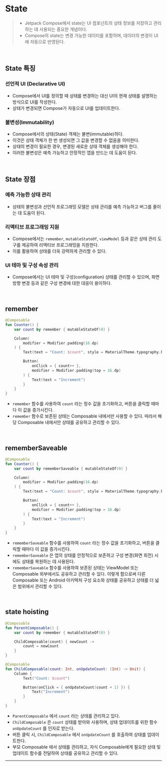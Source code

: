 # **State**
> - Jetpack Compose에서 state는 UI 컴포넌트의 상태 정보를 저장하고 관리하는 데 사용되는 중요한 개념이다.
> - Compose의 state는 변경 가능한 데이터를 포함하며, 데이터의 변경이 UI에 자동으로 반영된다.

<br>

## **State 특징**
### 선언적 UI (Declarative UI)
- Compose에서 UI를 정의할 때 상태를 변경하는 대신 UI의 현재 상태를 설명하는 방식으로 UI를 작성한다. 
- 상태가 변경되면 Compose가 자동으로 UI를 업데이트한다.

### 불변성(Immutability)
- Compose에서의 상태(State) 객체는 불변(immutable)하다.
- 이것은 상태 객체가 한 번 생성되면 그 값을 변경할 수 없음을 의미한다. 
- 상태의 변경이 필요한 경우, 변경된 새로운 상태 객체를 생성해야 한다.
- 이러한 불변성은 예측 가능하고 안정적인 앱을 만드는 데 도움이 된다.

<br>

## **State 장점**
### 예측 가능한 상태 관리
- 상태의 불변성과 선언적 프로그래밍 모델은 상태 관리를 예측 가능하고 버그를 줄이는 데 도움이 된다.

### 리액티브 프로그래밍 지원
- Compose에서는 `remember`, `mutableStateOf`, `viewModel` 등과 같은 상태 관리 도구를 제공하여 리액티브 프로그래밍을 지원한다. 
- 이를 활용하여 상태를 더욱 강력하게 관리할 수 있다.

### UI 테마 및 구성 속성 관리
- Compose에서는 UI 테마 및 구성(configuration) 상태를 관리할 수 있으며, 화면 방향 변경 등과 같은 구성 변경에 대한 대응이 용이하다.

<br>

## remember
```kotlin
@Composable
fun Counter() {
    var count by remember { mutableStateOf(0) }

    Column(
        modifier = Modifier.padding(16.dp)
    ) {
        Text(text = "Count: $count", style = MaterialTheme.typography.h4)

        Button(
            onClick = { count++ },
            modifier = Modifier.padding(top = 16.dp)
        ) {
            Text(text = "Increment")
        }
    }
}
```
- `remember` 함수를 사용하여 `count` 라는 정수 값을 초기화하고, 버튼을 클릭할 때마다 이 값을 증가시킨다.
- `remember` 함수로 보존된 상태는 Composable 내에서만 사용할 수 있다. 따라서 해당 Composable 내에서만 상태를 공유하고 관리할 수 있다.

<br>

## rememberSaveable
```kotlin
@Composable
fun Counter() {
    var count by rememberSaveable { mutableStateOf(0) }

    Column(
        modifier = Modifier.padding(16.dp)
    ) {
        Text(text = "Count: $count", style = MaterialTheme.typography.h4)

        Button(
            onClick = { count++ },
            modifier = Modifier.padding(top = 16.dp)
        ) {
            Text(text = "Increment")
        }
    }
}
```
- `rememberSaveable` 함수를 사용하여 `count` 라는 정수 값을 초기화하고, 버튼을 클릭할 때마다 이 값을 증가시킨다.
- `rememberSaveable` 은 앱의 상태를 안정적으로 보존하고 구성 변경(화면 회전) 시에도 상태를 복원하는 데 사용된다.
- `rememberSaveable` 함수를 사용하여 보존된 상태는 ViewModel 또는 Composable 외부에서도 공유하고 관리할 수 있다. 이렇게 함으로써 다른 Composable 또는 Android 아키텍처 구성 요소와 상태를 공유하고 상태를 더 넓은 범위에서 관리할 수 있다.

<br>

## state hoisting
```kotlin
@Composable
fun ParentComposable() {
    var count by remember { mutableStateOf(0) }

    ChildComposable(count) { newCount ->
        count = newCount
    }
}

@Composable
fun ChildComposable(count: Int, onUpdateCount: (Int) -> Unit) {
    Column {
        Text("Count: $count")

        Button(onClick = { onUpdateCount(count + 1) }) {
            Text("Increment")
        }
    }
}
```
- `ParentComposable` 에서 `count` 라는 상태를 관리하고 있다.
- `ChildComposable` 은 `count` 상태를 받아와 사용하며, 상태 업데이트를 위한 함수 `onUpdateCount` 를 인자로 받는다.
- 버튼 클릭 시, `ChildComposable` 에서 `onUpdateCount` 를 호출하여 상태를 업데이트한다.
- 부모 Composable 에서 상태를 관리하고, 자식 Composable에게 필요한 상태 및 업데이트 함수를 전달하여 상태를 공유하고 관리할 수 있다.

***